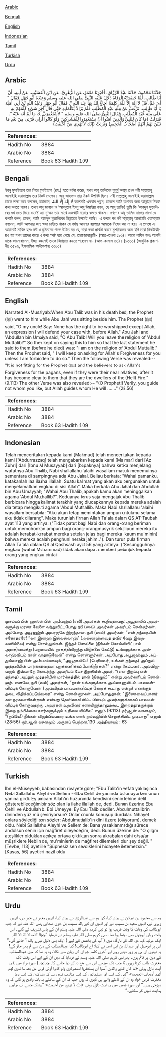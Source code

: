 [Arabic](#arabic)

[Bengali](#bengali)

[English](#english)

[Indonesian](#indonesian)

[Tamil](#tamil)

[Turkish](#turkish)

[Urdu](#urdu)

## Arabic


<div dir="rtl" lang="ar" style={{fontSize:'larger',backgroundColor:'#f8f9fa',padding:20}}>
حَدَّثَنَا مَحْمُودٌ، حَدَّثَنَا عَبْدُ الرَّزَّاقِ، أَخْبَرَنَا مَعْمَرٌ، عَنِ الزُّهْرِيِّ، عَنِ ابْنِ الْمُسَيَّبِ، عَنْ أَبِيهِ، أَنَّ أَبَا طَالِبٍ، لَمَّا حَضَرَتْهُ الْوَفَاةُ دَخَلَ عَلَيْهِ النَّبِيُّ صلى الله عليه وسلم وَعِنْدَهُ أَبُو جَهْلٍ فَقَالَ ‏"‏ أَىْ عَمِّ، قُلْ لاَ إِلَهَ إِلاَّ اللَّهُ‏.‏ كَلِمَةً أُحَاجُّ لَكَ بِهَا عِنْدَ اللَّهِ ‏"‏‏.‏ فَقَالَ أَبُو جَهْلٍ وَعَبْدُ اللَّهِ بْنُ أَبِي أُمَيَّةَ يَا أَبَا طَالِبٍ، تَرْغَبُ عَنْ مِلَّةِ عَبْدِ الْمُطَّلِبِ فَلَمْ يَزَالاَ يُكَلِّمَانِهِ حَتَّى قَالَ آخِرَ شَىْءٍ كَلَّمَهُمْ بِهِ عَلَى مِلَّةِ عَبْدِ الْمُطَّلِبِ‏.‏ فَقَالَ النَّبِيُّ صلى الله عليه وسلم ‏"‏ لأَسْتَغْفِرَنَّ لَكَ مَا لَمْ أُنْهَ عَنْهُ ‏"‏‏.‏ فَنَزَلَتْ ‏(‏مَا كَانَ لِلنَّبِيِّ وَالَّذِينَ آمَنُوا أَنْ يَسْتَغْفِرُوا لِلْمُشْرِكِينَ وَلَوْ كَانُوا أُولِي قُرْبَى مِنْ بَعْدِ مَا تَبَيَّنَ لَهُمْ أَنَّهُمْ أَصْحَابُ الْجَحِيمِ‏)‏ وَنَزَلَتْ ‏(‏إِنَّكَ لاَ تَهْدِي مَنْ أَحْبَبْتَ‏)‏
</div>
<div style={{backgroundColor:'#f8f9fa',padding:20, marginBottom: 10}}><table> <thead> <tr> <th>References:</th> <th></th> </tr> </thead> <tbody><tr><td>Hadith No</td><td>3884</td></tr><tr><td>Arabic No</td><td>3884</td></tr><tr><td>Reference</td><td>Book 63 Hadith 109</td></tr></tbody></table></div>

## Bengali


<div dir="ltr" lang="bn" style={{fontSize:'larger',backgroundColor:'#f8f9fa',padding:20}}>
ইবনু মুসাইয়্যাব তার পিতা মুসাইয়্যাব (রহ.) হতে বর্ণনা করেন, যখন আবূ তালিবের মুমূর্ষু অবস্থা তখন নবী সাল্লাল্লাহু আলাইহি ওয়াসাল্লাম তার নিকট গেলেন। আবূ জাহলও তার নিকট উপবিষ্ট ছিল। নবী সাল্লাল্লাহু আলাইহি ওয়াসাল্লাম তাকে লক্ষ্য করে বললেন, চাচাজান, لَا إِلَهَ إِلَّا اللهُ কলেমাটি একবার পড়ুন, তাহলে আমি আপনার জন্য আল্লাহর নিকট কথা বলতে পারব। তখন আবূ জাহাল ও ‘আবদুল্লাহ ইবনু আবূ উমাইয়া বলল, হে আবূ তালিব! তুমি কি ‘আবদুল মুত্তালিবের ধর্ম হতে ফিরে যাবে? এরা দু’জন তার সাথে একথাটি বারবার বলতে থাকল। সর্বশেষ আবূ তালিব তাদের সাথে যে কথাটি বলল, তাহল, আমি ‘আবদুল মুত্তালিবের মিল্লাতের উপরেই আছি। এ কথার পর নবী সাল্লাল্লাহু আলাইহি ওয়াসাল্লাম বললেন, আমি আপনার জন্য ক্ষমা চাইতে থাকব যে পর্যন্ত আপনার ব্যাপারে আমাকে নিষেধ করা না হয়। এ প্রসঙ্গে এ আয়াতটি নাযিল হলঃ নবী ও মুমিনদের পক্ষে উচিত নয় যে, তারা ক্ষমা প্রার্থনা করবে মুশরিকদের জন্য যদি তারা নিকটাত্মীয়ও হয় যখন তাদের কাছে এ কথা স্পষ্ট হয়ে গেছে যে, তারা জাহান্নামী- (আত-তওবা ১১৩)। আরো নাযিল হলঃ আপনি যাকে ভালোবাসেন, ইচ্ছা করলেই তাকে হিদায়াত করতে পারবেন না- (আল-কাসাস ৫৬)। (১৩৬০) (আধুনিক প্রকাশনীঃ ৩৫৯৬, ইসলামিক ফাউন্ডেশনঃ ৩৬০১)
</div>
<div style={{backgroundColor:'#f8f9fa',padding:20, marginBottom: 10}}><table> <thead> <tr> <th>References:</th> <th></th> </tr> </thead> <tbody><tr><td>Hadith No</td><td>3884</td></tr><tr><td>Arabic No</td><td>3884</td></tr><tr><td>Reference</td><td>Book 63 Hadith 109</td></tr></tbody></table></div>

## English


<div dir="ltr" lang="en" style={{fontSize:'larger',backgroundColor:'#f8f9fa',padding:20}}>
Narrated Al-Musaiyab:When Abu Talib was in his death bed, the Prophet (ﷺ) went to him while Abu Jahl was sitting beside him. The Prophet (ﷺ) said, "O my uncle! Say: None has the right to be worshipped except Allah, an expression I will defend your case with, before Allah." Abu Jahl and 'Abdullah bin Umaiya said, "O Abu Talib! Will you leave the religion of 'Abdul Muttalib?" So they kept on saying this to him so that the last statement he said to them (before he died) was: "I am on the religion of 'Abdul Muttalib." Then the Prophet said, " I will keep on asking for Allah's Forgiveness for you unless I am forbidden to do so." Then the following Verse was revealed:-- "It is not fitting for the Prophet (ﷺ) and the believers to ask Allah's Forgiveness for the pagans, even if they were their near relatives, after it has become clear to them that they are the dwellers of the (Hell) Fire." (9.113) The other Verse was also revealed:-- "(O Prophet!) Verily, you guide not whom you like, but Allah guides whom He will ......." (28.56)
</div>
<div style={{backgroundColor:'#f8f9fa',padding:20, marginBottom: 10}}><table> <thead> <tr> <th>References:</th> <th></th> </tr> </thead> <tbody><tr><td>Hadith No</td><td>3884</td></tr><tr><td>Arabic No</td><td>3884</td></tr><tr><td>Reference</td><td>Book 63 Hadith 109</td></tr></tbody></table></div>

## Indonesian


<div dir="ltr" lang="id" style={{fontSize:'larger',backgroundColor:'#f8f9fa',padding:20}}>
Telah menceritakan kepada kami [Mahmud] telah menceritakan kepada kami ['Abdurrazzaq] telah mengabarkan kepada kami [Ma'mar] dari [Az Zuhri] dari [Ibnu Al Musayyab] dari [bapaknya] bahwa ketika menjelang wafatnya Abu Thalib, Nabi shallallahu 'alaihi wasallam masuk menemuinya sementara di sampingnya ada Abu Jahal. Beliau berkata: "Wahai pamanku, katakanlah laa ilaaha illallah. Suatu kalimat yang akan aku pergunakan untuk menyelamatkan engkau di sisi Allah". Maka berkata Abu Jahal dan Abdullah bin Abu Umayyah; "Wahai Abu Thalib, apakah kamu akan meninggalkan agama 'Abdul Muthallib?". Keduanya terus saja mengajak Abu Thalib berbicara hingga kalimat terakhir yang diucapkannya kepada mereka adalah dia tetap mengikuti agama 'Abdul Muthallib. Maka Nabi shallallahu 'alaihi wasallam bersabda: "Aku akan tetap memintakan ampun untukmu selama aku tidak dilarang". Maka turunlah firman Allah Ta'ala dalam QS AT-Taubah ayat 113 yang artinya: ("Tidak patut bagi Nabi dan orang-orang beriman untuk memohonkan ampun bagi orang-orangmusyrik sekalipun mereka itu adalah kerabat-kerabat mereka setelah jelas bagi mereka (kaum mu'minin) bahwa mereka adalah penghuni neraka jahim.."). Dan turun pula firman Allah Ta'ala dalam QS al Qashsash ayat 56 yang artinya: ("Sesungguhnya engkau (wahai Muhammad) tidak akan dapat memberi petunjuk kepada orang yang engkau cintai
</div>
<div style={{backgroundColor:'#f8f9fa',padding:20, marginBottom: 10}}><table> <thead> <tr> <th>References:</th> <th></th> </tr> </thead> <tbody><tr><td>Hadith No</td><td>3884</td></tr><tr><td>Arabic No</td><td>3884</td></tr><tr><td>Reference</td><td>Book 63 Hadith 109</td></tr></tbody></table></div>

## Tamil


<div dir="ltr" lang="ta" style={{fontSize:'larger',backgroundColor:'#f8f9fa',padding:20}}>
முசய்யப் பின் ஹஸ்ன் பின் அபீவஹ்ப் (ரலி) அவர்கள் கூறியதாவது: அபூதாலிப் அவர்களுக்கு மரண வேளை வந்துவிட்டபோது நபி (ஸல்) அவர்கள் அவரிடம் சென்றார்கள். அப்போது அபூஜஹ்ல் அவரருகே இருந்தான். நபி (ஸல்) அவர்கள், “என் தந்தையின் சகோதரரே! “லா இலாஹ இல்லல்லாஹ்' (அல்லாஹ்வைத் தவிர வேறு இறைவனில்லை) என்று சொல்லுங்கள். இந்தச் சொல்லை (நீங்கள் சொல்லிவிட்டால் அதை)வைத்து (மறுமையில் நரகத்திலிருந்து விடுதலை கேட்டு) உங்களுக்காக அல்லாஹ்விடம் நான் வாதாடுவேன்” என்று சொன்னார்கள். அப்போது அபூஜஹ்லும் அப்துல்லாஹ் பின் அபீஉமய்யாவும், “அபூதாலிபே! (பெரியவர், உங்கள் தந்தை) அப்துல் முத்தலிபின் மார்க்கத்தையா புறக்கணிக்கப் போகிறீர்கள்?” என்று கேட்டனர். அவ்விருவரும் இவ்வாறே தொடர்ந்து அவரிடம் பேச இறுதியில் அவர், “(என் இறப்பு என் தந்தை) அப்துல் முத்தலிபின் மார்க்கத்தில் தான் (நிகழும்)” என்று அவர்களிடம் சொன்னார். எனவே, நபி (ஸல்) அவர்கள், “நான் உங்களுக்காக அல்லாஹ்விடம் பாவமன்னிப்புக் கோருவேன்; (அவ்விதம் பாவமன்னிப்புக் கோரக் கூடாது என்று) எனக்குத் தடை விதிக்கப்படும்வரை” என்று சொன்னார்கள். அப்போதுதான், “இணைவைப்பாளர் கள் நரகவாசிகள்தான் என்பது தெளிவாகி விட்ட பின்பும் அவர்களுக்காகப் பாவமன் னிப்புக் கோருவதற்கு, அவர்கள் உறவினர் களாயிருந்தாலும்கூட இறைத்தூதருக்கும் இறை நம்பிக்கையாளர்களுக்கும் உரிமை யில்லை” எனும் (9:113) குர்ஆன் வசனமும், “(நபியே!) நீங்கள் விரும்பியவரை உங்க ளால் நல்வழியில் செலுத்திவிட முடியாது” எனும் (28:56) குர்ஆன் வசனமும் அருளப் பெற்றன.130 அத்தியாயம் : 63
</div>
<div style={{backgroundColor:'#f8f9fa',padding:20, marginBottom: 10}}><table> <thead> <tr> <th>References:</th> <th></th> </tr> </thead> <tbody><tr><td>Hadith No</td><td>3884</td></tr><tr><td>Arabic No</td><td>3884</td></tr><tr><td>Reference</td><td>Book 63 Hadith 109</td></tr></tbody></table></div>

## Turkish


<div dir="ltr" lang="tr" style={{fontSize:'larger',backgroundColor:'#f8f9fa',padding:20}}>
İbn el-Müseyyeb, babasından rivayete göre; "Ebu Talib'in vefatı yaklaşınca Nebi Sallallahu Aleyhi ve Sellem --Ebu Cehil de yanında bulunuyorken onun yanına girdi. Ey amcam Allah'ın huzurunda kendisini senin lehine delil gösterebileceğim bir söz olan la ilahe ilIallah de, dedi. Bunun üzerine Ebu Cehil ve Abdullah b. Ebi Umeyye: Ey Ebu Talib dediler. Abdulmuttalibrin dininden yüz mü çeviriyorsun? Onlar onunla konuşup durdular. Nihayet onlara söylediği son sözler: Abdulmuttalib'in dini üzere (ölüyorum), demek oldu. Nebi Sallallahu Aleyhi ve Sellem de: Bana yasaklanmadığı sürece andolsun senin için mağfiret dileyeceğim, dedi. Bunun üzerine de: "O çılgm ateşlikler oldukları açıkça ortaya çıktıktan sonra akrabaları dahi o/sa/ar müşriklere Nebiin de, mu'minlerin de mağfiret dilemeleri olur şey değil. " [Tevbe, 113] ayeti ile "Şüpnesiz sen sevdiklerini hidayete iletemezsin." [Kasas, 56] ayetleri nazil oldu
</div>
<div style={{backgroundColor:'#f8f9fa',padding:20, marginBottom: 10}}><table> <thead> <tr> <th>References:</th> <th></th> </tr> </thead> <tbody><tr><td>Hadith No</td><td>3884</td></tr><tr><td>Arabic No</td><td>3884</td></tr><tr><td>Reference</td><td>Book 63 Hadith 109</td></tr></tbody></table></div>

## Urdu


<div dir="rtl" lang="ur" style={{fontSize:'larger',backgroundColor:'#f8f9fa',padding:20}}>
ہم سے محمود بن غیلان نے بیان کیا، کہا ہم سے عبدالرزق نے بیان کیا، انہیں معمر نے خبر دی، انہیں زہری نے، انہیں سعید بن مسیب نے اور انہیں ان کے والد مسیب بن حزن صحابی رضی اللہ عنہ نے کہ جب ابوطالب کی وفات کا وقت قریب ہوا تو نبی کریم صلی اللہ علیہ وسلم ان کے پاس تشریف لے گئے۔ اس وقت وہاں ابوجہل بھی بیٹھا ہوا تھا۔ نبی کریم صلی اللہ علیہ وسلم نے فرمایا ”چچا! کلمہ لا الہٰ الا اللہ ایک مرتبہ کہہ دو، اللہ کی بارگاہ میں ( آپ کی بخشش کے لیے ) ایک یہی دلیل میرے ہاتھ آ جائے گی۔“ اس پر ابوجہل اور عبداللہ بن ابی امیہ نے کہا: اے ابوطالب! کیا عبدالمطلب کے دین سے تم پھر جاؤ گے! یہ دونوں ان ہی پر زور دیتے رہے اور آخری کلمہ جو ان کی زبان سے نکلا، وہ یہ تھا کہ میں عبدالمطلب کے دین پر قائم ہوں۔ پھر نبی کریم صلی اللہ علیہ وسلم نے فرمایا کہ میں ان کے لیے اس وقت تک مغفرت طلب کرتا رہوں گا جب تک مجھے اس سے منع نہ کر دیا جائے گا۔ چنانچہ ( سورۃ براۃ میں ) یہ آیت نازل ہوئی «ما كان للنبي والذين آمنوا أن يستغفروا للمشركين ولو كانوا أولي قربى من بعد ما تبين لهم أنهم أصحاب الجحيم‏» ”نبی کے لیے اور مسلمانوں کے لیے مناسب نہیں ہے کہ مشرکین کے لیے دعا مغفرت کریں خواہ وہ ان کے ناطے والے ہی کیوں نہ ہوں جب کہ ان کے سامنے یہ بات واضح ہو گئی کہ وہ دوزخی ہیں۔“ اور سورۃ قصص میں یہ آیت نازل ہوئی «إنك لا تهدي من أحببت‏» ”بیشک جسے آپ چاہیں ہدایت نہیں کر سکتے۔“
</div>
<div style={{backgroundColor:'#f8f9fa',padding:20, marginBottom: 10}}><table> <thead> <tr> <th>References:</th> <th></th> </tr> </thead> <tbody><tr><td>Hadith No</td><td>3884</td></tr><tr><td>Arabic No</td><td>3884</td></tr><tr><td>Reference</td><td>Book 63 Hadith 109</td></tr></tbody></table></div>